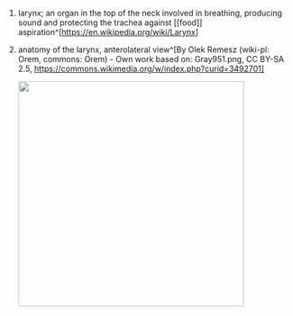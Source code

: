 1. larynx; an organ in the top of the neck involved in breathing, producing sound and protecting the trachea against [[food]] aspiration^[https://en.wikipedia.org/wiki/Larynx]
2. anatomy of the larynx, anterolateral view^[By Olek Remesz (wiki-pl: Orem, commons: Orem) - Own work based on: Gray951.png, CC BY-SA 2.5, https://commons.wikimedia.org/w/index.php?curid=3492701]

	<img src="https://upload.wikimedia.org/wikipedia/commons/8/8a/Larynx_external_en.svg" width="400" />